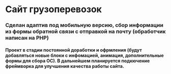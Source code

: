 # Сайт грузоперевозок

### Сделан адаптив под мобильную версию, сбор информации из формы обратной связи с отправкой на почту (обработчик написан на PHP)

#### Проект в стадии постоянной доработки и офрмления (будут добавляться новые блоки с инфомацией, анимация, дополнительные формы для сбора ОС). В дальнейшем планируется подкючение фреймворка для улучшения качества работы сайта.
